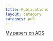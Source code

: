 ```yaml
---
title: Publications
layout: category
category: pub
---
```


[My papers on ADS](https://ui.adsabs.harvard.edu/search/p_=0&q=author%3A%22Farrens%2C%20S.%22%20AND%20database%3Aastronomy&sort=date%20desc%2C%20bibcode%20desc)
